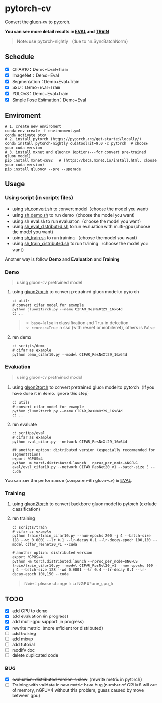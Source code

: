 # pytorch-cv

Convert the [gluon-cv](https://github.com/dmlc/gluon-cv/) to pytorch. 

**You can see more detail results in [EVAL](./NOTE/EVAL.md) and [TRAIN](./NOTE/TRAIN.md)** 

> Note: use pytorch-nightly （due to nn.SyncBatchNorm）

## Schedule

- [x] CIFAR10：Demo+Eval+Train
- [x] ImageNet：Demo+Eval
- [x] Segmentation：Demo+Eval+Train
- [x] SSD：Demo+Eval+Train
- [x] YOLOv3：Demo+Eval+Train
- [x] Simple Pose Estimation：Demo+Eval

## Enviroment

```shell
# 1. create new enviroment
conda env create -f environment.yml
conda activate ptcv
# 2. install pytorch (https://pytorch.org/get-started/locally/)
conda install pytorch-nightly cudatoolkit=9.0 -c pytorch  # choose your cuda version
# 3. install mxnet and gluoncv (options---for convert pre-trained gluon model)
pip install mxnet-cu92   # (https://beta.mxnet.io/install.html, choose your cuda version)
pip install gluoncv --pre --upgrade
```

## Usage

### Using script (in scripts files)

- using [sh_convert.sh](./scripts/sh_convert.sh) to convert model（choose the model you want）
- using [sh_demo.sh](./scripts/sh_convert.sh) to run demo（choose the model you want）
- using [sh_eval.sh](./scripts/sh_eval.sh) to run evaluation（choose the model you want）
- using [sh_eval_distributed.sh](./scripts/sh_eval_distributed.sh) to run evaluation with multi-gpu (choose the model you want)
- using [sh_train.sh](./scripts/sh_train.sh) to run training （choose the model you want）
- using [sh_train_distributed.sh](./scripts/sh_train_distributed.sh) to run training （choose the model you want）

Another way is follow **Demo** and **Evaluation** and **Training**

### Demo

> using gluon-cv pretrained model

1. using [gluon2torch](./utils/gluon2torch.py) to convert pretrained gluon model to pytorch

   ```shell
   cd utils
   # convert cifar model for example 
   python gluon2torch.py --name CIFAR_ResNeXt29_16x64d
   cd ..
   ```

   > - `base=False` in classification and `True` in detection
   > - `reorder=True` in ssd (with resnet or mobilenet), others is `False`

2. run demo 

   ```shell
   cd scripts/demo
   # cifar as example
   python demo_cifar10.py --model CIFAR_ResNeXt29_16x64d
   ```

### Evaluation

> using gluon-cv pretrained model

1. using [gluon2torch](./utils/gluon2torch.py) to convert pretrained gluon model to pytorch（If you have done it in demo. ignore this step）

   ```shell
   cd utils
   # convert cifar model for example 
   python gluon2torch.py --name CIFAR_ResNeXt29_16x64d
   cd ..
   ```

2. run evaluate

   ```shell
   cd scritps/eval
   # cifar as example
   python eval_cifar.py --network CIFAR_ResNeXt29_16x64d
   
   ## another option: distributed version (especially recommended for segmentation)
   export NGPUS=4
   python -m torch.distributed.launch --nproc_per_node=$NGPUS eval/eval_cifar10.py --network CIFAR_ResNet20_v1 --batch-size 8 --cuda
   ```

You can see the performance (compare with gluon-cv) in [EVAL](./NOTE/EVAL.md).

### Training

1. using [gluon2torch](./utils/gluon2torch.py) to convert backbone gluon model to pytorch (exclude classification)

2. run training

   ```shell
   cd scripts/train
   # cifar as example
   python train/train_cifar10.py --num-epochs 200 -j 4 --batch-size 128 --wd 0.0001 --lr 0.1 --lr-decay 0.1 --lr-decay-epoch 100,150 --model cifar_resnet20_v1 --cuda
   
   # another option: distributed version
   export NGPUS=4
   python -m torch.distributed.launch --nproc_per_node=$NGPUS train/train_cifar10.py --model CIFAR_ResNet20_v1 --num-epochs 200 -j 4 --batch-size 128 --wd 0.0001 --lr 0.4 --lr-decay 0.1 --lr-decay-epoch 100,150 --cuda
   ```

   > Note：please change lr to NGPU*one_gpu_lr

## TODO

- [x] add GPU to demo
- [x] add evaluation (in progress)
- [x] add multi-gpu support (in progress)
- [x] rewrite metric（more efficient for distributed）
- [ ] add training
- [ ] add mixup
- [ ] add tutorial
- [ ] modify doc
- [ ] delete duplicated code

### BUG

- [x] ~~evaluation:  distributed version is slow~~（rewrite metric in pytorch）
- [ ] Training with validate in new metric have bug (number of GPU=8 will out of memory, nGPU=4 without this problem, guess caused by move between gpu) 